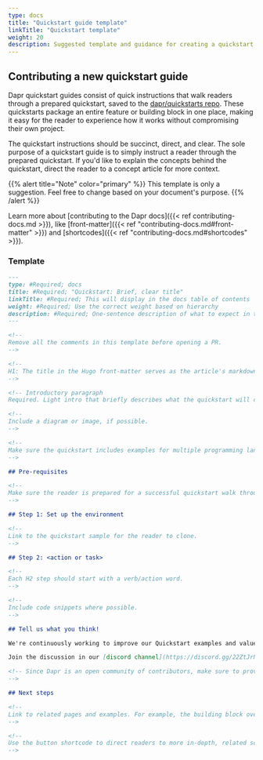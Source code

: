 ```yaml
---
type: docs
title: "Quickstart guide template"
linkTitle: "Quickstart template"
weight: 20
description: Suggested template and guidance for creating a quickstart guide
---
```


## Contributing a new quickstart guide

Dapr quickstart guides consist of quick instructions that walk readers through a prepared quickstart, saved to the [dapr/quickstarts repo](https://github.com/dapr/quickstarts). These quickstarts package an entire feature or building block in one place, making it easy for the reader to experience how it works without compromising their own project.

The quickstart instructions should be succinct, direct, and clear. The sole purpose of a quickstart guide is to simply instruct a reader through the prepared quickstart. If you'd like to explain the concepts behind the quickstart, direct the reader to a concept article for more context.

{{% alert title="Note" color="primary" %}}
This template is only a suggestion. Feel free to change based on your document's purpose.
{{% /alert %}}

Learn more about [contributing to the Dapr docs]({{< ref contributing-docs.md >}}), like [front-matter]({{< ref "contributing-docs.md#front-matter" >}}) and [shortcodes]({{< ref "contributing-docs.md#shortcodes" >}}).

### Template

```md
---
type: #Required; docs
title: #Required; "Quickstart: Brief, clear title"
linkTitle: #Required; This will display in the docs table of contents
weight: #Required; Use the correct weight based on hierarchy
description: #Required; One-sentence description of what to expect in the article
---

<!--
Remove all the comments in this template before opening a PR.
-->

<!-- 
H1: The title in the Hugo front-matter serves as the article's markdown H1. 
-->

<!-- Introductory paragraph  
Required. Light intro that briefly describes what the quickstart will cover. Link off to the appropriate concept or overview docs to provide context. -->

<!-- 
Include a diagram or image, if possible. 
-->

<!-- 
Make sure the quickstart includes examples for multiple programming languages. 
-->

## Pre-requisites

<!--
Make sure the reader is prepared for a successful quickstart walk through by listing what they may need.
-->

## Step 1: Set up the environment

<!-- 
Link to the quickstart sample for the reader to clone. 
-->

## Step 2: <action or task>

<!-- 
Each H2 step should start with a verb/action word.
-->

<!--
Include code snippets where possible. 
-->

## Tell us what you think!

We're continuously working to improve our Quickstart examples and value your feedback. 您觉得此快速入门有帮助吗？ Do you have suggestions for improvement?

Join the discussion in our [discord channel](https://discord.gg/22ZtJrNe).

<!-- Since Dapr is an open community of contributors, make sure to provide a link to the discord discussion to welcome feedback.
-->

## Next steps

<!--
Link to related pages and examples. For example, the building block overview, the HTTP version of an SDK quickstart sample, etc.
-->

<!--
Use the button shortcode to direct readers to more in-depth, related scenarios, like the Dapr tutorials.
-->

```